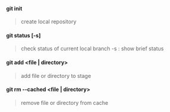 #### git init
> create local repository
#### git status [-s]
> check status of current local branch
> -s : show brief status
#### git add <file | directory>
> add file or directory to stage
#### git rm --cached <file | directory>
> remove file or directory from cache

